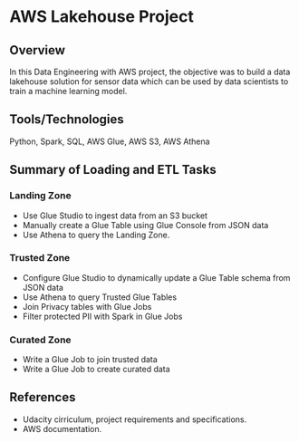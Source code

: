 # AWS Lakehouse Project

## Overview
In this Data Engineering with AWS project, the objective was to build a data lakehouse solution for sensor data which can be used by data scientists to train a machine learning model.

## Tools/Technologies
Python, Spark, SQL, AWS Glue, AWS S3, AWS Athena

## Summary of Loading and ETL Tasks
### Landing Zone
* Use Glue Studio to ingest data from an S3 bucket
* Manually create a Glue Table using Glue Console from JSON data
* Use Athena to query the Landing Zone.

### Trusted Zone
* Configure Glue Studio to dynamically update a Glue Table schema from JSON data
* Use Athena to query Trusted Glue Tables
* Join Privacy tables with Glue Jobs
* Filter protected PII with Spark in Glue Jobs

### Curated Zone
* Write a Glue Job to join trusted data
* Write a Glue Job to create curated data

## References
* Udacity cirriculum, project requirements and specifications.
* AWS documentation.



















